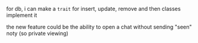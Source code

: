 for db, i can make a `trait` for insert, update, remove and then classes implement it

the new feature could be the ability to open a chat without sending "seen" noty (so private viewing)
